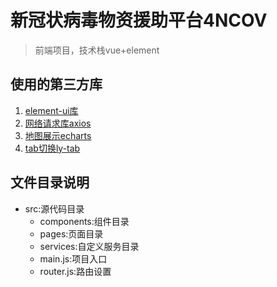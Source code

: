 # 新冠状病毒物资援助平台4NCOV 

> 前端项目，技术栈vue+element

## 使用的第三方库

1. [element-ui库](https://element.eleme.cn/#/zh-CN/component/installation)
2. [网络请求库axios](https://github.com/axios/axios)
3. [地图展示echarts](http://echarts.apache.org)
4. [tab切换ly-tab](https://github.com/ScoutYin/ly-tab#readme)

## 文件目录说明

- src:源代码目录
    - components:组件目录
    - pages:页面目录
    - services:自定义服务目录
    - main.js:项目入口
    - router.js:路由设置